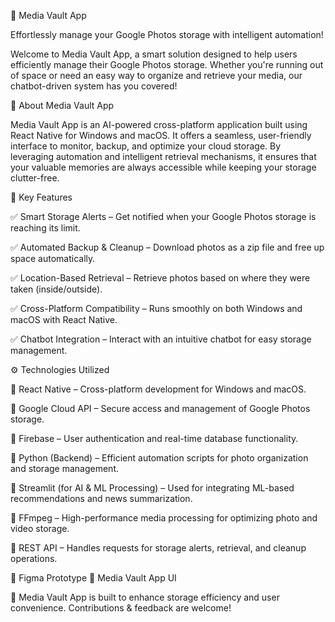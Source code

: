 📸 Media Vault App

Effortlessly manage your Google Photos storage with intelligent automation!

Welcome to Media Vault App, a smart solution designed to help users efficiently manage their Google Photos storage. Whether you're running out of space or need an easy way to organize and retrieve your media, our chatbot-driven system has you covered!

🚀 About Media Vault App

Media Vault App is an AI-powered cross-platform application built using React Native for Windows and macOS. It offers a seamless, user-friendly interface to monitor, backup, and optimize your cloud storage. By leveraging automation and intelligent retrieval mechanisms, it ensures that your valuable memories are always accessible while keeping your storage clutter-free.


🌟 Key Features

✅ Smart Storage Alerts – Get notified when your Google Photos storage is reaching its limit.

✅ Automated Backup & Cleanup – Download photos as a zip file and free up space automatically.

✅ Location-Based Retrieval – Retrieve photos based on where they were taken (inside/outside).

✅ Cross-Platform Compatibility – Runs smoothly on both Windows and macOS with React Native.

✅ Chatbot Integration – Interact with an intuitive chatbot for easy storage management.


⚙️ Technologies Utilized

🔹 React Native – Cross-platform development for Windows and macOS.

🔹 Google Cloud API – Secure access and management of Google Photos storage.

🔹 Firebase – User authentication and real-time database functionality.

🔹 Python (Backend) – Efficient automation scripts for photo organization and storage management.

🔹 Streamlit (for AI & ML Processing) – Used for integrating ML-based recommendations and news summarization.

🔹 FFmpeg – High-performance media processing for optimizing photo and video storage.

🔹 REST API – Handles requests for storage alerts, retrieval, and cleanup operations.

🎨 Figma Prototype
🔗 Media Vault App UI

🚀 Media Vault App is built to enhance storage efficiency and user convenience. Contributions & feedback are welcome!

